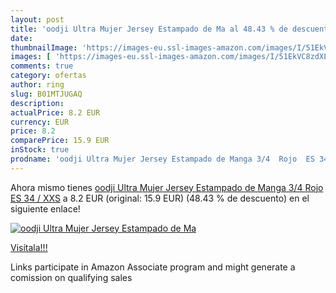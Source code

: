 ```yaml
---
layout: post
title: 'oodji Ultra Mujer Jersey Estampado de Ma al 48.43 % de descuento'
date: 
thumbnailImage: 'https://images-eu.ssl-images-amazon.com/images/I/51EkVC8zdXL._SL200_.jpg'
images: [ 'https://images-eu.ssl-images-amazon.com/images/I/51EkVC8zdXL._SL200_.jpg' ]
comments: true
category: ofertas
author: ring
slug: B01MTJUGAQ
description:
actualPrice: 8.2 EUR
currency: EUR
price: 8.2
comparePrice: 15.9 EUR
inStock: true
prodname: 'oodji Ultra Mujer Jersey Estampado de Manga 3/4  Rojo  ES 34 / XXS'
---
```


Ahora mismo tienes [oodji Ultra Mujer Jersey Estampado de Manga 3/4  Rojo  ES 34 / XXS](https://www.amazon.es/dp/B01MTJUGAQ/?tag=tolees-21) a 8.2 EUR (original: 15.9 EUR) (48.43 %  de descuento) en el siguiente enlace!

[![oodji Ultra Mujer Jersey Estampado de Ma](https://images-eu.ssl-images-amazon.com/images/I/51EkVC8zdXL._SL200_.jpg)](https://www.amazon.es/dp/B01MTJUGAQ/?tag=tolees-21)

[Visítala!!!](https://www.amazon.es/dp/B01MTJUGAQ/?tag=tolees-21)

Links participate in Amazon Associate program and might generate a comission on qualifying sales
